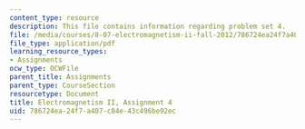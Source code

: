 ```yaml
---
content_type: resource
description: This file contains information regarding problem set 4.
file: /media/courses/8-07-electromagnetism-ii-fall-2012/786724ea24f7a407c84e43c496be92ec_MIT8_07F12_pset04.pdf
file_type: application/pdf
learning_resource_types:
- Assignments
ocw_type: OCWFile
parent_title: Assignments
parent_type: CourseSection
resourcetype: Document
title: Electromagnetism II, Assignment 4
uid: 786724ea-24f7-a407-c84e-43c496be92ec
---
```

